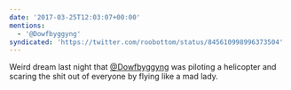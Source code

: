 ```yaml
---
date: '2017-03-25T12:03:07+00:00'
mentions:
  - '@Dowfbyggyng'
syndicated: 'https://twitter.com/roobottom/status/845610998996373504'
---
```

Weird dream last night that [@Dowfbyggyng](https://twitter.com/@Dowfbyggyng) was piloting a helicopter and scaring the shit out of everyone by flying like a mad lady.
